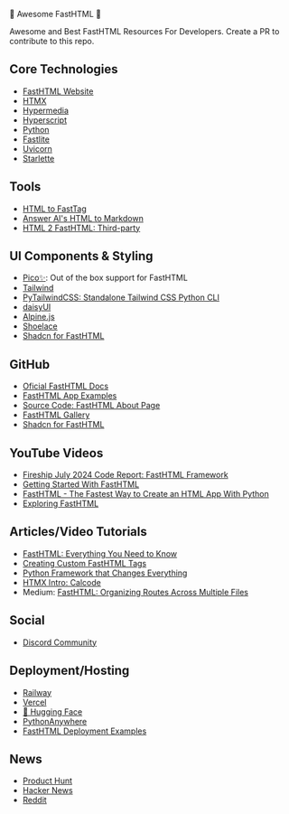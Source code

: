 🙌 Awesome FastHTML 👏

Awesome and Best FastHTML Resources For Developers. Create a PR to contribute to this repo.

## Core Technologies

- [FastHTML Website](https://www.fastht.ml/)
- [HTMX](https://hypermedia.systems/book/contents/)
- [Hypermedia](https://hypermedia.systems/book/contents/)
- [Hyperscript](https://hyperscript.org/)
- [Python](https://www.python.org/)
- [Fastlite](https://answerdotai.github.io/fastlite/)
- [Uvicorn](https://www.uvicorn.org/)
- [Starlette](https://www.starlette.io/)


## Tools
- [HTML to FastTag](https://h2f.answer.ai/)
- [Answer AI's HTML to Markdown](https://web2md.answer.ai/)
- [HTML 2 FastHTML: Third-party](https://github.com/Pjt727/Html2FastHtml)


## UI Components & Styling
- [Pico✨](https://picocss.com/): Out of the box support for FastHTML
- [Tailwind](https://tailwindcss.com/)
- [PyTailwindCSS: Standalone Tailwind CSS Python CLI](https://github.com/timonweb/pytailwindcss)
- [daisyUI](https://daisyui.com/)
- [Alpine.js](https://alpinejs.dev/)
- [Shoelace](https://shoelace.style/)
- [Shadcn for FastHTML](https://www.shad4fasthtml.com/)

## GitHub
- [Oficial FastHTML Docs](https://github.com/AnswerDotAI/fasthtml)
- [FastHTML App Examples](https://github.com/AnswerDotAI/fasthtml-example/tree/main)
- [Source Code: FastHTML About Page](https://isaac-flath.github.io/website/posts/boots/FasthtmlTutorial.html)
- [FastHTML Gallery](https://github.com/Isaac-Flath/FastHTML-Gallery)
- [Shadcn for FastHTML](https://github.com/curtis-allan/shadcn-fasthtml-framework)


## YouTube Videos
- [Fireship July 2024 Code Report: FastHTML Framework](https://youtu.be/l0e9i8zXcIs?si=Vz45eCEExM4DeRcF)
- [Getting Started With FastHTML](https://youtu.be/Auqrm7WFc0I?si=2TnF14KzuT0xD6y5)
- [FastHTML - The Fastest Way to Create an HTML App With Python](https://youtu.be/7OhBgkFtwFU?si=svG-_FNMD2M-NXYn)
- [Exploring FastHTML](https://youtu.be/4En57Zw6gU4?si=iVbgDEtcD9DVg56k)


## Articles/Video Tutorials
- [FastHTML: Everything You Need to Know](https://daily.dev/blog/fasthtml-everything-you-need-to-know-about-this-modern-web-framework-in-pure-python)
- [Creating Custom FastHTML Tags](https://isaac-flath.github.io/website/posts/boots/FasthtmlTutorial.html)
- [Python Framework that Changes Everything](https://medium.com/@hhartleyjs/this-new-python-web-framework-changes-everything-b667db75f6fd)
- [HTMX Intro: Calcode](https://calmcode.io/course/htmx/introduction)
- Medium: [FastHTML: Organizing Routes Across Multiple Files](https://medium.com/@qmsoqm2/fasthtml-organizing-routes-with-a-folder-structure-a41d78eacb21)


## Social
- [Discord Community](https://discord.gg/qcXvcxMhdP)

## Deployment/Hosting
- [Railway](https://railway.app/)
- [Vercel](https://vercel.com/templates/python/fasthtml-python-boilerplate)
- [🤗 Hugging Face](https://huggingface.co/)
- [PythonAnywhere](https://www.pythonanywhere.com/)
- [FastHTML Deployment Examples](https://github.com/AnswerDotAI/fh-deploy)

## News
- [Product Hunt](https://www.producthunt.com/posts/fastht-ml)
- [Hacker News](https://news.ycombinator.com/item?id=41104305)
- [Reddit](https://www.reddit.com/r/Python/comments/1eghskf/jeremy_howard_cofounder_of_fastai_released/)
